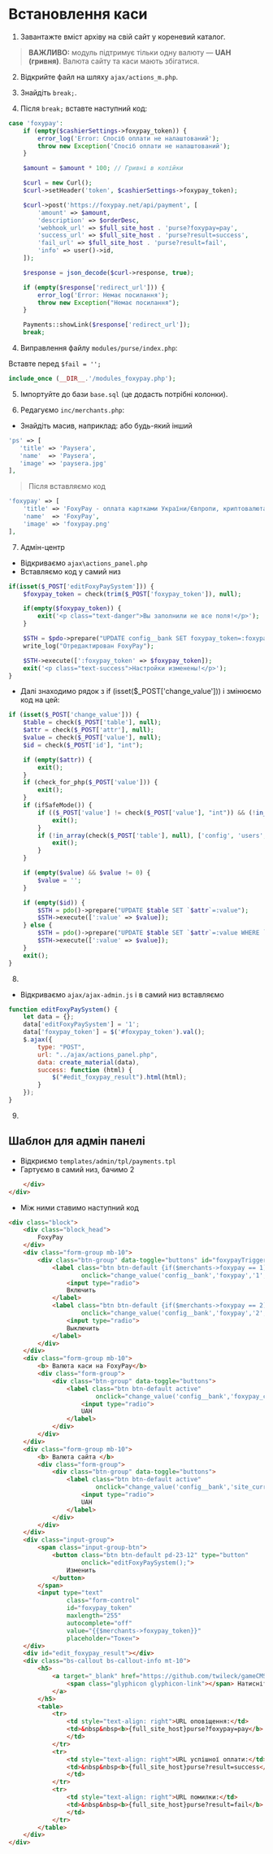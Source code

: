 # Встановлення каси

1. Завантажте вміст архіву на свій сайт у кореневий каталог.

> **ВАЖЛИВО:** модуль підтримує тільки одну валюту — **UAH (гривня)**. Валюта сайту та каси мають збігатися.

2. Відкрийте файл на шляху `ajax/actions_m.php`.

3. Знайдіть `break;`.

5. Після `break;` вставте наступний код:
```php
case 'foxypay':
	if (empty($cashierSettings->foxypay_token)) {
		error_log('Error: Спосіб оплати не налаштований');
		throw new Exception('Спосіб оплати не налаштований');
	}

	$amount = $amount * 100; // Гривні в копійки

	$curl = new Curl();
	$curl->setHeader('token', $cashierSettings->foxypay_token);

	$curl->post('https://foxypay.net/api/payment', [
		'amount' => $amount,
		'description' => $orderDesc,
		'webhook_url' => $full_site_host . 'purse?foxypay=pay',
		'success_url' => $full_site_host . 'purse?result=success',
		'fail_url' => $full_site_host . 'purse?result=fail',
		'info' => user()->id,
	]);

	$response = json_decode($curl->response, true);

	if (empty($response['redirect_url'])) {
		error_log('Error: Немає посилання');
		throw new Exception("Немає посилання");
	}

	Payments::showLink($response['redirect_url']);
	break;
```

4. Виправлення файлу `modules/purse/index.php`:

Вставте перед `$fail = '';`
```php
include_once (__DIR__.'/modules_foxypay.php');
```

5. Імпортуйте до бази `base.sql` (це додасть потрібні колонки).

6. Редагуємо `inc/merchants.php`:
 - Знайдіть масив, наприклад: або будь-який інший
 
 ```php
'ps' => [
	'title' => 'Paysera',
	'name'  => 'Paysera',
	'image' => 'paysera.jpg'
],
```
> Після вставляємо код
```php
'foxypay' => [
	'title' => 'FoxyPay - оплата картками України/Євпропи, криптовалюта, Revolut, Paypal',
	'name'  => 'FoxyPay',
	'image' => 'foxypay.png'
],
```

7. Адмін-центр

- Відкриваємо `ajax\actions_panel.php`
- Вставляємо код у самий низ
```php
if(isset($_POST['editFoxyPaySystem'])) {
	$foxypay_token = check(trim($_POST['foxypay_token']), null);

	if(empty($foxypay_token)) {
		exit('<p class="text-danger">Вы заполнили не все поля!</p>');
	}

	$STH = $pdo->prepare("UPDATE config__bank SET foxypay_token=:foxypay_token LIMIT 1");
	write_log("Отредактирован FoxyPay");

	$STH->execute([':foxypay_token' => $foxypay_token]);
	exit('<p class="text-success">Настройки изменены!</p>');
}
```

- Далі знаходимо рядок з if (isset($_POST['change_value'])) і змінюємо код на цей:
```php
if (isset($_POST['change_value'])) {
	$table = check($_POST['table'], null);
	$attr = check($_POST['attr'], null);
	$value = check($_POST['value'], null);
	$id = check($_POST['id'], "int");

	if (empty($attr)) {
		exit();
	}
	if (check_for_php($_POST['value'])) {
		exit();
	}
	if (ifSafeMode()) {
		if (($_POST['value'] != check($_POST['value'], "int")) && (!in_array($_POST['value'], ['UAH']))) {
			exit();
		}
		if (!in_array(check($_POST['table'], null), ['config', 'users', 'config__bank', 'config__secondary', 'config__email', 'config__prices'])) {
			exit();
		}
	}

	if (empty($value) && $value != 0) {
		$value = '';
	}

	if (empty($id)) {
		$STH = pdo()->prepare("UPDATE $table SET `$attr`=:value");
		$STH->execute([':value' => $value]);
	} else {
		$STH = pdo()->prepare("UPDATE $table SET `$attr`=:value WHERE `id`='$id' LIMIT 1");
		$STH->execute([':value' => $value]);
	}
	exit();
}
```

8. 
- Відкриваємо `ajax/ajax-admin.js` і в самий низ вставляємо

```javascript
function editFoxyPaySystem() {
	let data = {};
	data['editFoxyPaySystem'] = '1';
	data['foxypay_token'] = $('#foxypay_token').val();
	$.ajax({
		type: "POST",
		url: "../ajax/actions_panel.php",
		data: create_material(data),
		success: function (html) {
			$("#edit_foxypay_result").html(html);
		}
	});
}
```
9. 
## Шаблон для адмін панелі
- Відкриємо `templates/admin/tpl/payments.tpl`
- Гартуємо в самий низ, бачимо 2 </div>
```html
	</div>
</div>
```
- Між ними ставимо наступний код
```html
<div class="block">
	<div class="block_head">
		FoxyPay
	</div>
	<div class="form-group mb-10">
		<div class="btn-group" data-toggle="buttons" id="foxypayTrigger">
			<label class="btn btn-default {if($merchants->foxypay == 1)} active {/if}"
					onclick="change_value('config__bank','foxypay','1','1');">
				<input type="radio">
				Включить
			</label>
			<label class="btn btn-default {if($merchants->foxypay == 2)} active {/if}"
					onclick="change_value('config__bank','foxypay','2','1');">
				<input type="radio">
				Выключить
			</label>
		</div>
	</div>
	<div class="form-group mb-10">
		<b> Валюта каси на FoxyPay</b>
		<div class="form-group">
			<div class="btn-group" data-toggle="buttons">
				<label class="btn btn-default active"
						onclick="change_value('config__bank','foxypay_currency','UAH','1');">
					<input type="radio">
					UAH
				</label>
			</div>
		</div>
	</div>	
	<div class="form-group mb-10">
		<b> Валюта сайта </b>
		<div class="form-group">
			<div class="btn-group" data-toggle="buttons">
				<label class="btn btn-default active"
						onclick="change_value('config__bank','site_currency','UAH','1');">
					<input type="radio">
					UAH
				</label>
			</div>
		</div>
	</div>	
	<div class="input-group">
		<span class="input-group-btn">
			<button class="btn btn-default pd-23-12" type="button"
					onclick="editFoxyPaySystem();">
				Изменить
			</button>
		</span>
		<input type="text"
				class="form-control"
				id="foxypay_token"
				maxlength="255"
				autocomplete="off"
				value="{{$merchants->foxypay_token}}"
				placeholder="Токен">
	</div>
	<div id="edit_foxypay_result"></div>
	<div class="bs-callout bs-callout-info mt-10">
		<h5>
			<a target="_blank" href="https://github.com/twileck/gameCMSmodule/tree/master/gamecms">
				<span class="glyphicon glyphicon-link"></span> Натисніть , щоб перейти до інструкції
			</a>
		</h5>
		<table>
			<tr>
				<td style="text-align: right">URL оповіщення:</td>
				<td>&nbsp&nbsp<b>{full_site_host}purse?foxypay=pay</b>
				</td>
			</tr>
			<tr>
				<td style="text-align: right">URL успішної оплати:</td>
				<td>&nbsp&nbsp<b>{full_site_host}purse?result=success</b>
				</td>
			</tr>
			<tr>
				<td style="text-align: right">URL помилки:</td>
				<td>&nbsp&nbsp<b>{full_site_host}purse?result=fail</b>
				</td>
			</tr>
		</table>
	</div>
</div>		
```
